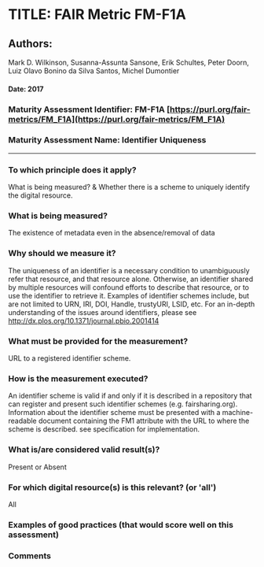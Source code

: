 # TITLE:  FAIR Metric FM-F1A

## Authors: 
Mark D. Wilkinson, Susanna-Assunta Sansone, Erik Schultes, Peter Doorn,
Luiz Olavo Bonino da Silva Santos, Michel Dumontier

#### Date: 2017


### Maturity Assessment Identifier: FM-F1A [https://purl.org/fair-metrics/FM_F1A](https://purl.org/fair-metrics/FM_F1A)

### Maturity Assessment Name:   Identifier Uniqueness

----

### To which principle does it apply?  
What is being measured? & Whether there is a scheme to uniquely identify the digital resource.

### What is being measured?
The existence of metadata even in the absence/removal of data


### Why should we measure it?
The uniqueness of an identifier is a necessary condition to unambiguously refer that resource, and that resource alone. Otherwise, an identifier shared by multiple resources will confound efforts to describe that resource, or to use the identifier to retrieve it. Examples of identifier schemes include, but are not limited to URN, IRI, DOI, Handle, trustyURI, LSID, etc. For an in-depth understanding of the issues around identifiers, please see http://dx.plos.org/10.1371/journal.pbio.2001414

### What must be provided for the measurement?
URL to a registered identifier scheme.


### How is the measurement executed?
An identifier scheme is valid if and only if it is described in a repository that can register and present such identifier schemes (e.g. fairsharing.org).
Information about the identifier scheme must be presented with a machine-readable document containing the FM1 attribute with the URL to where the scheme is described.  see specification for implementation.


### What is/are considered valid result(s)?
Present or Absent


### For which digital resource(s) is this relevant? (or 'all')
All

### Examples of good practices (that would score well on this assessment)


### Comments
